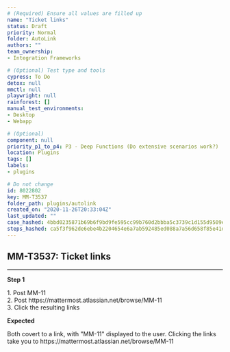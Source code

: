 ```yaml
---
# (Required) Ensure all values are filled up
name: "Ticket links"
status: Draft
priority: Normal
folder: AutoLink
authors: ""
team_ownership: 
- Integration Frameworks

# (Optional) Test type and tools
cypress: To Do
detox: null
mmctl: null
playwright: null
rainforest: []
manual_test_environments: 
- Desktop
- Webapp

# (Optional)
component: null
priority_p1_to_p4: P3 - Deep Functions (Do extensive scenarios work?)
location: Plugins
tags: []
labels: 
- plugins

# Do not change
id: 8022802
key: MM-T3537
folder_path: plugins/autolink
created_on: "2020-11-26T20:33:04Z"
last_updated: ""
case_hashed: 4bbd0235871b69b6f9bd9fe595cc99b760d2bbba5c3739c1d155d9509e4801fba6fdbd8a96e93aeaf405673ec0bcf57b
steps_hashed: ca5f3f962de6ebe4b2204654e6a7ab592485ed088a7a56d658f85e41d7ec6daee1e0f5514748336d562a1d966895dbe2
---
```


## MM-T3537: Ticket links

---

**Step 1**

1\. Post MM-11\
2\. Post https\://mattermost.atlassian.net/browse/MM-11\
3\. Click the resulting links

**Expected**

Both covert to a link, with "MM-11" displayed to the user. Clicking the links take you to https\://mattermost.atlassian.net/browse/MM-11
